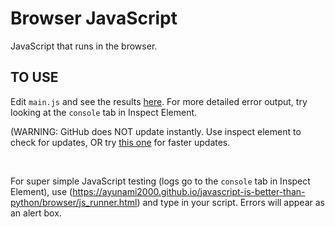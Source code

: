 # Browser JavaScript

JavaScript that runs in the browser.

## TO USE

Edit `main.js` and see the results [here](https://ayunami2000.github.io/javascript-is-better-than-python/browser). For more detailed error output, try looking at the `console` tab in Inspect Element.

(WARNING: GitHub does NOT update instantly. Use inspect element to check for updates, OR try [this one](https://raw.githack.com/ayunami2000/javascript-is-better-than-python/master/browser/index.html) for faster updates.

<br>

For super simple JavaScript testing (logs go to the `console` tab in Inspect Element), use (https://ayunami2000.github.io/javascript-is-better-than-python/browser/js_runner.html) and type in your script. Errors will appear as an alert box.
